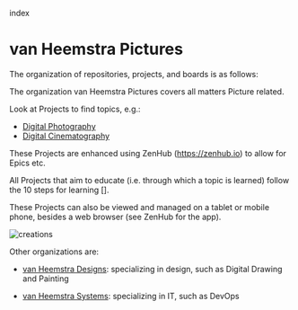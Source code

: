 index
# van Heemstra Pictures

The organization of repositories, projects, and boards is as follows:

The organization van Heemstra Pictures covers all matters Picture related.

Look at Projects to find topics, e.g.:

- [Digital Photography](https://github.com/vanheemstrapictures/index#workspaces/digital-photography-5cdc2a870b7efe3f16415002/board?repos=186766686)
- [Digital Cinematography](https://github.com/vanHeemstraPictures/index#workspaces/digital-cinematography-5cdc26bbb8a0f81e7c284e21/board?repos=186766686)

These Projects are enhanced using ZenHub (https://zenhub.io) to allow for Epics etc.

All Projects that aim to educate (i.e. through which a topic is learned) follow the 10 steps for learning [].

These Projects can also be viewed and managed on a tablet or mobile phone, besides a web browser (see ZenHub for the app).

![creations](../master/Creations.PNG)

Other organizations are:

- [van Heemstra Designs](https://github.com/vanHeemstraDesigns/index/): specializing in design, such as Digital Drawing and Painting  

- [van Heemstra Systems](https://github.com/vanHeemstraSystems/index/): specializing in IT, such as DevOps 
